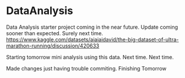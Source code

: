 # DataAnalysis
Data Analysis starter project coming in the near future.
Update coming sooner than expected.
Surely next time.
https://www.kaggle.com/datasets/aiaiaidavid/the-big-dataset-of-ultra-marathon-running/discussion/420633

Starting tomorrow mini analysis using this data.
Next time.
Next time.

Made changes just having trouble commiting.
Finishing Tomorrow
